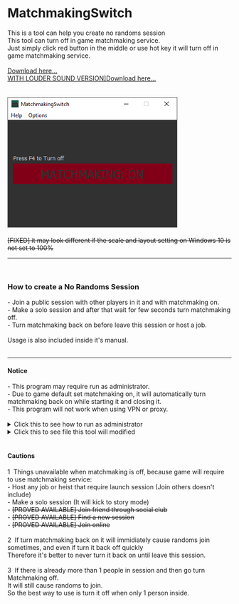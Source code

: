 <h1>MatchmakingSwitch</h1>
This is a tool can help you create no randoms session<br>
This tool can turn off in game matchmaking service.<br>
Just simply click red button in the middle or use hot key it will turn off in game matchmaking service.<br>
<br>
<a href="https://raw.githubusercontent.com/Barracuda10/MatchmakingSwitch/master/MatchmakingSwitch/x64/Release/MatchmakingSwitch.exe"><ins>Download here...</ins></a><br>
<a href="//raw.githubusercontent.com/Barracuda10/MatchmakingSwitch/master/MatchmakingSwitch/x64/Release/ffmpeg/MatchmakingSwitch.exe"><ins>WITH LOUDER SOUND VERSION]Download here...</ins></a><br>
<br>
<br>
<img src="https://github.com/Barracuda10/others/blob/master/MatchmakingSwitch/matchmakingswitch.png"><br>
<br>
<del>[FIXED] it may look different if the scale and layout setting on Windows 10 is not set to 100%</del>
<br>
<hr>
<br>
<h3>How to create a No Randoms Session</h3>
-  Join a public session with other players in it and with matchmaking on.<br>
-  Make a solo session and after that wait for few seconds turn matchmaking off.<br>
-  Turn matchmaking back on before leave this session or host a job.<br>
<br>
Usage is also included inside it's manual.<br>
<br>
<hr>
<h4>Notice</h4>
-  This program may require run as administrator.<br>
-  Due to game default set matchmaking on, it will automatically turn matchmaking back on while starting it and closing it.<br>
-  This program will not work when using VPN or proxy.<br>
<br>
<details>
  <summary>Click this to see how to run as administrator</summary>
  <br>
  &nbsp;&nbsp;-&nbsp;&nbsp;Check this option showed below<br>
  <img src="https://github.com/Barracuda10/others/blob/master/MatchmakingSwitch/administrator.png"><br>
</details>
<details>
  <summary>Click this to see file this tool will modified</summary>
  &nbsp;&nbsp;-&nbsp;&nbsp;Hosts [PATH]%WINDIR%\system32\drivers\etc\hosts<br>
</details>
<br>
<h4>Cautions</h4>
1&nbsp;&nbsp;Things unavailable when matchmaking is off, because game will require to use matchmaking service:<br>
-  Host any job or heist that require launch session (Join others doesn't include)<br>
-  Make a solo session (It will kick to story mode)<br>
-  <del>[PROVED AVAILABLE] Join friend through social club</del><br>
-  <del>[PROVED AVAILABLE] Find a new session</del><br>
-  <del>[PROVED AVAILABLE] Join online</del><br>

<br>
2&nbsp;&nbsp;If turn matchmaking back on it will immidiately cause randoms join sometimes, and even if turn it back off quickly<br>
Therefore it's better to never turn it back on until leave this session.<br>
<br>
3&nbsp;&nbsp;If there is already more than 1 people in session and then go turn Matchmaking off.<br>
It will still cause randoms to join.<br>
So the best way to use is turn it off when only 1 person inside.<br>
